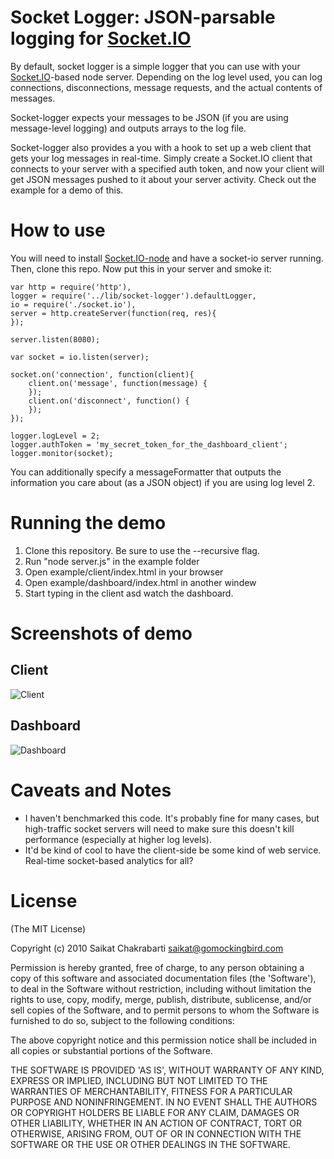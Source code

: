 Socket Logger: JSON-parsable logging for [Socket.IO](http://github.com/learnboost/socket.io-node)
===============================================================

By default, socket logger is a simple logger that you can use with your [Socket.IO](http://github.com/learnboost/socket.io-node)-based node server.  Depending on the log level used, you can log connections, disconnections, message requests, and the actual contents of messages.  

Socket-logger expects your messages to be JSON (if you are using message-level logging) and outputs arrays to the log file.  

Socket-logger also provides a you with a hook to set up a web client that gets your log messages in real-time.  Simply create a Socket.IO client that connects to your server with a specified auth token, and now your client will get JSON messages pushed to it about your server activity.  Check out the example for a demo of this.

How to use
============

You will need to install [Socket.IO-node](http://github.com/learnboost/socket.io-node) and have a socket-io server running.  Then, clone this repo.  Now put this in your server and smoke it:

    var http = require('http'), 
    logger = require('../lib/socket-logger').defaultLogger,
    io = require('./socket.io'),
    server = http.createServer(function(req, res){
    });

    server.listen(8080);

    var socket = io.listen(server);

    socket.on('connection', function(client){
        client.on('message', function(message) { 
    	});
        client.on('disconnect', function() {
        });
    });

    logger.logLevel = 2;
    logger.authToken = 'my_secret_token_for_the_dashboard_client';
    logger.monitor(socket);

You can additionally specify a messageFormatter that outputs the information you care about (as a JSON object) if you are using log level 2.

Running the demo
================

1. Clone this repository.  Be sure to use the --recursive flag.
2. Run "node server.js" in the example folder
3. Open example/client/index.html in your browser
4. Open example/dashboard/index.html in another windew
5. Start typing in the client asd watch the dashboard.

Screenshots of demo
===================

## Client
![Client](http://imgur.com/S3Wke.png)

## Dashboard
![Dashboard](http://imgur.com/PJy3x.png)

Caveats and Notes
=================

* I haven't benchmarked this code.  It's probably fine for many cases, but high-traffic socket servers will need to make sure this doesn't kill performance (especially at higher log levels).
* It'd be kind of cool to have the client-side be some kind of web service.  Real-time socket-based analytics for all?
    
License
=======
(The MIT License)

Copyright (c) 2010 Saikat Chakrabarti <saikat@gomockingbird.com>

Permission is hereby granted, free of charge, to any person obtaining a copy of this software and associated documentation files (the 'Software'), to deal in the Software without restriction, including without limitation the rights to use, copy, modify, merge, publish, distribute, sublicense, and/or sell copies of the Software, and to permit persons to whom the Software is furnished to do so, subject to the following conditions:

The above copyright notice and this permission notice shall be included in all copies or substantial portions of the Software.

THE SOFTWARE IS PROVIDED 'AS IS', WITHOUT WARRANTY OF ANY KIND, EXPRESS OR IMPLIED, INCLUDING BUT NOT LIMITED TO THE WARRANTIES OF MERCHANTABILITY, FITNESS FOR A PARTICULAR PURPOSE AND NONINFRINGEMENT. IN NO EVENT SHALL THE AUTHORS OR COPYRIGHT HOLDERS BE LIABLE FOR ANY CLAIM, DAMAGES OR OTHER LIABILITY, WHETHER IN AN ACTION OF CONTRACT, TORT OR OTHERWISE, ARISING FROM, OUT OF OR IN CONNECTION WITH THE SOFTWARE OR THE USE OR OTHER DEALINGS IN THE SOFTWARE.